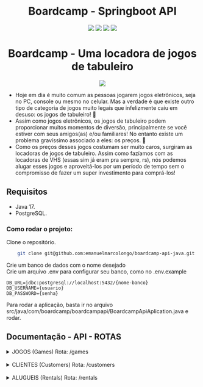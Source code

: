 <h1 align="center"> Boardcamp - Springboot API</h1>
<p align="center">
  <img src="https://img.shields.io/badge/java-%23ED8B00.svg?style=for-the-badge&logo=openjdk&logoColor=white" alt:"Java"/>
  <img src="https://img.shields.io/badge/spring-%236DB33F.svg?style=for-the-badge&logo=spring&logoColor=white" alt:"Spring"/>
   <img src="https://img.shields.io/badge/PostgreSQL-316192?style=for-the-badge&logo=postgresql&logoColor=white" alt:"postgres"/>
   <img src="https://img.shields.io/badge/Render-%46E3B7.svg?style=for-the-badge&logo=render&logoColor=white" alt:"render"/>
</p>

<h1 align="center"> Boardcamp - Uma locadora de jogos de tabuleiro</h1>

<p align="center">
<img src="https://www.mannyandme.com/wp-content/uploads/2017/12/BoardGames-logo.jpg" alt:"render"/> </p>

- Hoje em dia é muito comum as pessoas jogarem jogos eletrônicos, seja no PC, console ou mesmo no celular. Mas a verdade é que existe outro tipo de categoria de jogos muito legais que infelizmente caiu em desuso: os jogos de tabuleiro! 🎲
- Assim como jogos eletrônicos, os jogos de tabuleiro podem proporcionar muitos momentos de diversão, principalmente se você estiver com seus amigos(as) e/ou familiares! No entanto existe um problema gravíssimo associado a eles: os preços. 💸
- Como os preços desses jogos costumam ser muito caros, surgiram as locadoras de jogos de tabuleiro. Assim como fazíamos com as locadoras de VHS (essas sim já eram pra sempre, rs), nós podemos alugar esses jogos e aproveitá-los por um período de tempo sem o compromisso de fazer um super investimento para comprá-los!

## Requisitos

- Java 17.
- PostgreSQL.

### Como rodar o projeto:

Clone o repositório.

```bash
    git clone git@github.com:emanuelmarcolongo/boardcamp-api-java.git
```

Crie um banco de dados com o nome desejado<br>
Crie um arquivo .env para configurar seu banco, como no .env.example

```env
DB_URL=jdbc:postgresql://localhost:5432/{nome-banco}
DB_USERNAME={usuario}
DB_PASSWORD={senha}
```

Para rodar a aplicação, basta ir no arquivo src/java/com/boardcamp/boardcampapi/BoardcampApiAplication.java e rodar.

## Documentação - API - ROTAS

<details>
  <summary>JOGOS (Games) Rota: /games</summary>

- Entidade (GAME):

```JSON
{
  "id": 1,
  "name": "Banco Imobiliário",
  "image": "http://",
  "stockTotal": 3,
  "pricePerDay": 1500
}
```

- ### GET /games
  status: 200 (OK) -> Recebe uma lista dos jogos cadastrados

```JSON
[
  {
    "id": 1,
    "name": "Banco Imobiliário",
    "image": "http://",
    "stockTotal": 3,
    "pricePerDay": 1500
  },
  {
    "id": 2,
    "name": "Detetive",
    "image": "http://",
    "stockTotal": 1,
    "pricePerDay": 2500
  },
]
```

- ### POST /games
- Corpo da Requisição Esperado:

```JSON
{
  "name": "Banco Imobiliário",
  "image": "http://www.imagem.com.br/banco_imobiliario.jpg",
  "stockTotal": 3,
  "pricePerDay": 1500
}
```

- Resposta - status 201 (CREATED)

```JSON
{
  "id": 1,
  "name": "Banco Imobiliário",
  "image": "http://www.imagem.com.br/banco_imobiliario.jpg",
  "stockTotal": 3,
  "pricePerDay": 1500
}
```

- ## Regras de negócio:

- name => Deve estar presente, não nulo e não deve ser uma string vazia ""; <br>
- stockTotal e pricePerDay => devem ser numeros maiores que 0, não podem ser nulos. <br>
- Resposta - status 400 (BAD REQUEST)

```JSON
{
  "timestamp": "2024-02-07T15:13:32.040+00:00",
  "status": 400,
  "error": "Bad Request",
  "path": "/games"
}
```

<br>

- name => Não pode ser um nome de um jogo já existente.
- Resposta - status 409 (CONFLICT);

```JSON
{
  "Game with given name already exists"
}
```

</details>
<br>
<details>
  <summary>CLIENTES (Customers) Rota: /customers</summary>

- Entidade (Customer):

```JSON
{
  "id": 1,
  "name": "João Alfredo",
  "cpf": "01234567890"
}
```

- ### GET /customers/:id

GET /customers/1 <br>
status: 200 (OK) -> Recebe o cliente com determinado ID. <br>
Resposta:

```JSON
{
  "id": 1,
  "name": "João Alfredo",
  "cpf": "01234567890"
}
```

Caso não haja cliente com determinado ID: <br>
Status da Resposta: 404 (NOT FOUND). <br>
Corpo da Resposta:

```JSON
{
  "Customer not found with given ID"
}
```

- ### POST /customers
- Corpo da Requisição Esperado:

```JSON
{
  "name": "João Alfredo",
  "cpf": "01234567890"
}
```

- Resposta - status 201 (CREATED)

```JSON
{
  "id": 1,
  "name": "João Alfredo",
  "cpf": "01234567890"
}
```

- ## Regras de negócio:

- name => Deve estar presente, não nulo e não deve ser uma string vazia ""; <br>
- cpf => deve ser uma string com 11 caracteres, não pode ser nulo nem string vazia;

Resposta - status 400 (BAD REQUEST)

```JSON
{
  "timestamp": "2024-02-07T15:13:32.040+00:00",
  "status": 400,
  "error": "Bad Request",
  "path": "/cusotmers"
}
```

<br>

- cpf => Não pode ser o cpf de um cleinte já existente.
- Resposta - status 409 (CONFLICT);

```JSON
{
  "CPF already registered"
}
```

</details>

<br>

<details>
  <summary>ALUGUEIS (Rentals) Rota: /rentals</summary>

- Entidade (Rental):

```JSON
{
  "id": 1,
  "customerId": 1,
  "gameId": 1,
  "rentDate": "2021-06-20",    // data em que o aluguel foi feito, formato LocalDate
  "daysRented": 3,             // por quantos dias o cliente agendou o aluguel
  "returnDate": null,          // data que o cliente devolveu o jogo (null enquanto não devolvido)
  "originalPrice": 4500,       // preço total do aluguel em centavos (dias alugados vezes o preço por dia do jogo)
  "delayFee": 0                // multa total paga por atraso (dias que passaram do prazo vezes o preço por dia do jogo), começa como 0
}
```

- ### GET /rentals

GET /rentals <br>
Status da Resposta: 200 (OK) -> Recebe uma lista com os alugueis realizados. <br>
Corpo da Resposta:

```JSON
[
  {
    "id": 1,
    "rentDate": "2021-06-20",
    "daysRented": 3,
    "returnDate": null, // troca pra uma data quando já devolvido
    "originalPrice": 4500,
    "delayFee": 0, // troca por outro valor caso tenha devolvido com atraso
    "customer": {
      "id": 1,
      "name": "João Alfredo",
		  "cpf": "01234567890"
    },
    "game": {
      "id": 1,
		 "name": "Banco Imobiliário",
		  "image": "http://www.imagem.com.br/banco.jpg",
		  "stockTotal": 3,
		  "pricePerDay": 1500
    }
  }
]
```

- ### POST /rentals
- Cria um novo registro de aluguel.
- Corpo da Requisição Esperado:

```JSON
{
  "customerId": 1,
  "gameId": 1,
  "daysRented": 3
}
```

- Resposta - status 201 (CREATED)

```JSON
{
    "id": 1,
    "rentDate": "2021-06-20",
    "daysRented": 3,
    "returnDate": null,
    "originalPrice": 4500,
    "delayFee": 0,
    "customer": {
      "id": 1,
      "name": "João Alfredo",
		  "cpf": "01234567890"
    },
    "game": {
      "id": 1,
		  "name": "Banco Imobiliário",
		  "image": "http://www.imagem.com.br/banco.jpg",
		  "stockTotal": 3,
		  "pricePerDay": 1500
    }
  }
```

- ## Regras de negócio:

- daysRented => Deve estar presente, não nulo e maior que 0; <br>
- gameId e customerId não podem ser nulos.

Resposta - status 400 (BAD REQUEST)

```JSON
{
  "timestamp": "2024-02-07T15:13:32.040+00:00",
  "status": 400,
  "error": "Bad Request",
  "path": "/rentals"
}
```

<br>

- gameId => Deve se referir a um jogo existente.
- Resposta - status 404 (NOT FOUND);

```JSON
{
  "No game with given Id"
}
```

- customerId => Deve se referir a um cliente existente.
- Resposta - status 404 (NOT FOUND);

```JSON
{
  "No customer with given Id"
}
```

- Caso o jogo já possua uma quantidade de alugueis presentes (que ainda não foi devolvido)
- Resposta - status 422(UNPROCESSABLE ENTITY);

```JSON
{
  "All copies of this game are already rented"
}
```

- ### PUT /rentals/:id/return
- Retorna um aluguel pendente.

Caso o ID seja válido e o aluguel não tenha sido retornado.

- Resposta - status 200 (OK);
- Corpo da Resposta:

```json
{
  "id": 1,
  "rentDate": "2021-06-20",
  "daysRented": 3,
  "returnDate": "2021-06-25",
  "originalPrice": 4500,
  "delayFee": 3000,
  "customer": {
    "id": 1,
    "name": "João Alfredo",
    "cpf": "01234567890"
  },
  "game": {
    "id": 1,
    "name": "Banco Imobiliário",
    "image": "http://www.imagem.com.br/banco.jpg",
    "stockTotal": 3,
    "pricePerDay": 1500
  }
}
```

- ## Regras de negócio:
- O id do aluguel fornecido deve existir

- Resposta - status 404 (NOT FOUND);
- Corpo da Resposta:

```json
"Rental with given id does not exists."
```

- O aluguel não deve estar finalizado
- Resposta - status 422 (UNPROCESSABLE ENTITY)
- Corpo da Resposta

```json
"This rental has already been returned."
```

- Caso os dias com o jogo (diferença entre o rentDate e o returnDate) seja maior que os dias alugados (daysRented), é acrescentado uma taxa (delayFee) equivalente aos dias com o jogo que excederam os dias alugados multiplicados pelo preço diário (pricePerDay) do jogo alugado!

</details>

